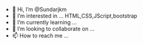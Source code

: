 - 👋 Hi, I’m @Sundarjkm
- 👀 I’m interested in ... HTML,CSS,JScript,bootstrap
- 🌱 I’m currently learning ...
- 💞️ I’m looking to collaborate on ...
- 📫 How to reach me ...

<!---
Sundarjkm/Sundarjkm is a ✨ special ✨ repository because its `README.md` (this file) appears on your GitHub profile.
You can click the Preview link to take a look at your changes.
--->
